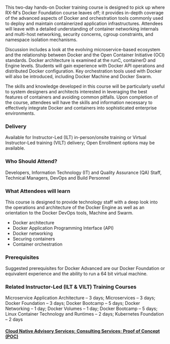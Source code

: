 <!-- Docker Advanced -->

This two-day hands-on Docker training course is designed to pick up where RX-M's Docker Foundation course leaves off; it provides in-depth coverage of the advanced aspects of Docker and orchestration tools commonly used to deploy and maintain containerized application infrastructures. Attendees will leave with a detailed understanding of container networking internals and multi-host networking, security concerns, cgroup constraints, and namespace isolation mechanisms.

Discussion includes a look at the evolving microservice-based ecosystem and the relationship between Docker and the Open Container Initiative (OCI) standards. Docker architecture is examined at the runC, containerD and Engine levels. Students will gain experience with Docker API operations and distributed Docker configuration. Key orchestration tools used with Docker will also be introduced, including Docker Machine and Docker Swarm.

The skills and knowledge developed in this course will be particularly useful to system designers and architects interested in leveraging the best features of containers and avoiding common pitfalls. Upon completion of the course, attendees will have the skills and information necessary to effectively integrate Docker and containers into sophisticated enterprise environments.


### Delivery

Available for Instructor-Led (ILT) in-person/onsite training or Virtual Instructor-Led training (VILT) delivery; Open Enrollment options may be available.


### Who Should Attend?

Developers, Information Technology (IT) and Quality Assurance (QA) Staff, Technical Managers, DevOps and Build Personnel


### What Attendees will learn

This course is designed to provide technology staff with a deep look into the operations and architecture of the Docker Engine as well as an orientation to the Docker DevOps tools, Machine and Swarm.

- Docker architecture
- Docker Application Programming Interface (API)
- Docker networking
- Securing containers
- Container orchestration


### Prerequisites

Suggested prerequisites for Docker Advanced are our Docker Foundation or equivalent experience and the ability to run a 64 bit virtual machine.


### Related  Instructor-Led (ILT & VILT) Training Courses

Microservice Application Architecture – 3 days; Microservices – 3 days; Docker Foundation  – 3 days; Docker Bootcamp – 5 days; Docker Networking – 1 day; Docker Volumes – 1 day; Docker Bootcamp – 5 days; Linux Container Technology and Runtimes – 2 days; Kubernetes Foundation – 2 days


#### [Cloud Native Advisory Services; Consulting Services; Proof of Concept (POC)](https://rx-m.com/cloud-native-consulting/)
